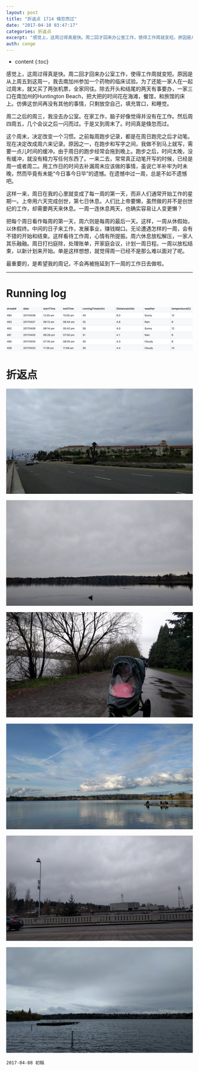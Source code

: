 ```yaml
---
layout: post
title: "折返点 1714 倏忽而过"
date: "2017-04-10 03:47:17"
categories: 折返点
excerpt: "感觉上，这周过得真是快。周二回才回来办公室工作，使得工作周就变短。原因是从上周五到这周一，我去南加州参加一个药物的临床试验。为了还能一家人在一起..."
auth: conge
---
```

* content
{:toc}

感觉上，这周过得真是快。周二回才回来办公室工作，使得工作周就变短。原因是从上周五到这周一，我去南加州参加一个药物的临床试验。为了还能一家人在一起过周末，就又买了两张机票，全家同往。除去开头和结尾的两天有事要办，一家三口在南加州的Huntington Beach，把大把的时间花在海滩，餐馆，和旅馆的床上。仿佛这世间再没有其他的事情，只剩放空自己，填充胃口，和睡觉。

周二之后的周三，我没去办公室。在家工作，脑子好像觉得并没有在工作。然后周四周五，几个会议之后一闪而过。于是又到周末了。时间真是倏忽而过。

这个周末，决定改变一个习惯。之前每周跑步记录，都是在周日跑完之后才动笔。现在决定改成周六来记录。原因之一，在跑步和写字之间，我做不到马上就写，需要一点儿时间的缓冲。由于周日的跑步经常会拖到晚上。跑步之后，时间太晚，没有缓冲，就没有精力写任何东西了。一来二去，常常真正动笔开写的时候，已经是周一或者周二。用工作日的时间去补漏周末应该做的事情，虽说亡羊补牢为时未晚，然而毕竟有未能“今日事今日毕”的遗憾。在遗憾中过一周，总是不如不遗憾吧。

这样一来，周日在我的心里就变成了每一周的第一天，而非人们通常开始工作的星期一。上帝用六天完成创世，第七日休息。人们比上帝要懒，虽然做的并不是创世纪的工作，却需要两天来休息。一周一连休息两天，也确实容易让人变更懒？

把每个周日看作每周的第一天，周六则是每周的最后一天。这样，一周从休假始，以休假终。中间的日子来工作，发展事业，赚钱糊口。无论遭遇怎样的一周，会有不错的开始和结束。这样看待工作周，心情有所提振。周六休息放松解压，一家人其乐融融。周日打扫庭除，处理账单，开家庭会议，计划一周日程。一周以放松结束，以新计划来开始。单是这样想想，就觉得周一已经不是那么难以面对了呢。

最重要的，是希望我的周记，不会再被拖延到下一周的工作日去做啦。

----

# Running log

![runing log week 14 2017](/assets/images/折返点/118382-7f32635f6cbc5408.png)

# 折返点

![20170403.jpg](/assets/images/折返点/118382-8e13e11bc0307aeb.jpg)

![20170404.jpg](/assets/images/折返点/118382-022c5877a54279df.jpg)

![20170405.jpg](/assets/images/折返点/118382-bf99d7b75d10daa5.jpg)

![20170406.jpg](/assets/images/折返点/118382-7caca62647c6e9f8.jpg)

![20170407.jpg](/assets/images/折返点/118382-8031a99ffe8c06d1.jpg)

![20170408.jpg](/assets/images/折返点/118382-510f4348873aa055.jpg)

```
2017-04-08 初稿
```
